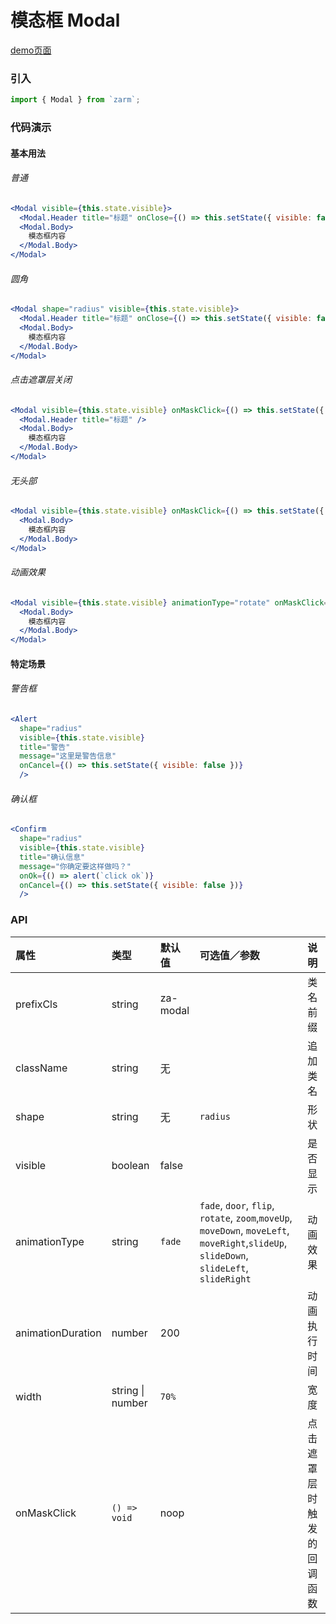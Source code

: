 # 模态框 Modal

[demo页面](https://zhongantecheng.github.io/zarm/#/modal)

### 引入

```js
import { Modal } from `zarm`;
```

### 代码演示

#### 基本用法

###### 普通
```jsx
<Modal visible={this.state.visible}>
  <Modal.Header title="标题" onClose={() => this.setState({ visible: false })} />
  <Modal.Body>
    模态框内容
  </Modal.Body>
</Modal>
```

###### 圆角
```jsx
<Modal shape="radius" visible={this.state.visible}>
  <Modal.Header title="标题" onClose={() => this.setState({ visible: false })} />
  <Modal.Body>
    模态框内容
  </Modal.Body>
</Modal>
```

###### 点击遮罩层关闭
```jsx
<Modal visible={this.state.visible} onMaskClick={() => this.setState({ visible: false })}>
  <Modal.Header title="标题" />
  <Modal.Body>
    模态框内容
  </Modal.Body>
</Modal>
```

###### 无头部
```jsx
<Modal visible={this.state.visible} onMaskClick={() => this.setState({ visible: false })}>
  <Modal.Body>
    模态框内容
  </Modal.Body>
</Modal>
```

###### 动画效果
```jsx
<Modal visible={this.state.visible} animationType="rotate" onMaskClick={() => this.setState({ visible: false })}>
  <Modal.Body>
    模态框内容
  </Modal.Body>
</Modal>
```

#### 特定场景

###### 警告框
```jsx
<Alert
  shape="radius"
  visible={this.state.visible}
  title="警告"
  message="这里是警告信息"
  onCancel={() => this.setState({ visible: false })}
  />
```

###### 确认框
```jsx
<Confirm
  shape="radius"
  visible={this.state.visible}
  title="确认信息"
  message="你确定要这样做吗？"
  onOk={() => alert(`click ok`)}
  onCancel={() => this.setState({ visible: false })}
  />
```


### API

| 属性 | 类型 | 默认值 | 可选值／参数 | 说明 |
| :--- | :--- | :--- | :--- | :--- |
| prefixCls | string | za-modal | | 类名前缀 |
| className | string | 无 | | 追加类名 |
| shape | string | 无 | `radius` | 形状 |
| visible | boolean | false | | 是否显示 |
| animationType | string | `fade` | `fade`, `door`, `flip`, `rotate`, `zoom`,`moveUp`, `moveDown`, `moveLeft`, `moveRight`,`slideUp`, `slideDown`, `slideLeft`, `slideRight` | 动画效果 |
| animationDuration | number | 200 | | 动画执行时间 |
| width | string &#124; number | `70%` | | 宽度 |
| onMaskClick | <code>() => void</code> | noop | | 点击遮罩层时触发的回调函数 |



